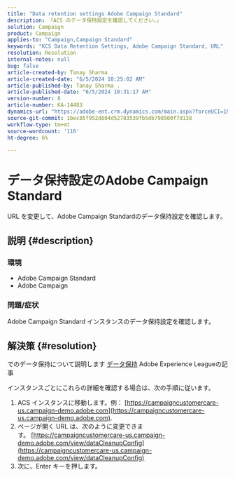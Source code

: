 ```yaml
---
title: "Data retention settings Adobe Campaign Standard"
description: 「ACS のデータ保持設定を確認してください。」
solution: Campaign
product: Campaign
applies-to: "Campaign,Campaign Standard"
keywords: "KCS Data Retention Settings, Adobe Campaign Standard, URL"
resolution: Resolution
internal-notes: null
bug: false
article-created-by: Tanay Sharma .
article-created-date: "6/5/2024 10:25:02 AM"
article-published-by: Tanay Sharma .
article-published-date: "6/5/2024 10:31:17 AM"
version-number: 8
article-number: KA-14483
dynamics-url: "https://adobe-ent.crm.dynamics.com/main.aspx?forceUCI=1&pagetype=entityrecord&etn=knowledgearticle&id=ae87fbdb-2523-ef11-840b-6045bd0065b6"
source-git-commit: 1bec85f952d804d52783539fb5db798500f7d138
workflow-type: tm+mt
source-wordcount: '116'
ht-degree: 6%

---
```


# データ保持設定のAdobe Campaign Standard


URL を変更して、Adobe Campaign Standardのデータ保持設定を確認します。

## 説明 {#description}


### 環境

- Adobe Campaign Standard
- Adobe Campaign


### 問題/症状

Adobe Campaign Standard インスタンスのデータ保持設定を確認します。


## 解決策 {#resolution}


でのデータ保持について説明します [データ保持](https://experienceleague.adobe.com/docs/campaign-standard/using/administrating/application-settings/data-retention.html) Adobe Experience Leagueの記事

インスタンスごとにこれらの詳細を確認する場合は、次の手順に従います。

1. ACS インスタンスに移動します。例： [https://campaigncustomercare-us.campaign-demo.adobe.com](https://campaigncustomercare-us.campaign-demo.adobe.com).
2. ページが開く URL は、次のように変更できます。 [https://campaigncustomercare-us.campaign-demo.adobe.com/view/dataCleanupConfig](https://campaigncustomercare-us.campaign-demo.adobe.com/view/dataCleanupConfig)
3. 次に、Enter キーを押します。

